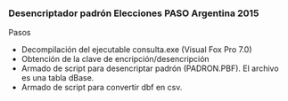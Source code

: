 ### Desencriptador padrón Elecciones PASO Argentina 2015

Pasos
* Decompilación del ejecutable consulta.exe (Visual Fox Pro 7.0)
* Obtención de la clave de encripción/desencripción
* Armado de script para desencriptar padrón (PADRON.PBF). El archivo es una tabla dBase.
* Armado de script para convertir dbf en csv.